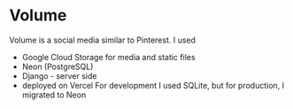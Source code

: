 # Volume

Volume is a social media similar to Pinterest.
I used 
- Google Cloud Storage for media and static files
- Neon (PostgreSQL)
- Django - server side
- deployed on Vercel
For development I used SQLite, but for production, I migrated to Neon

